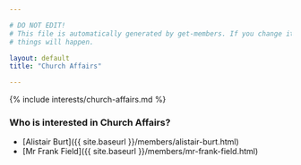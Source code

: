 ```yaml
---

# DO NOT EDIT!
# This file is automatically generated by get-members. If you change it, bad
# things will happen.

layout: default
title: "Church Affairs"

---
```


{% include interests/church-affairs.md %}

### Who is interested in Church Affairs?


* [Alistair Burt]({{ site.baseurl }}/members/alistair-burt.html)
* [Mr Frank Field]({{ site.baseurl }}/members/mr-frank-field.html)
